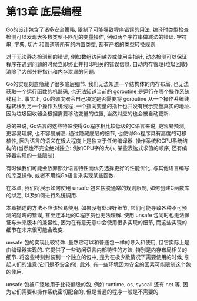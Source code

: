 # 第13章 底层编程

Go的设计包含了诸多安全策略, 限制了可能导致程序错误的用法. 编译时类型检查检测可以发现大多数类型不匹配的变量操作, 例如两个字符串做减法的错误. 字符串, 字典, 切片 和管道等所有的内置类型, 都有严格的类型转换规则.

对于无法静态检测到的错误, 例如数组访问越界或使用空指针, 动态检测可以保证程序在遇到问题的时候立即终止并打印相关的错误信息. 自动内存管理(垃圾回收)消除了大部分野指针和内存泄漏的问题.

Go的实现刻意隐藏了很多底层细节. 我们无法知道一个结构体的内存布局, 也无法获取一个运行函数的机器码, 也无法知道当前的 goroutine 是运行在哪个操作系统线程上. 事实上, Go的调度器会自己决定是否需要将 goroutine 从一个操作系统线程转移到另一个操作系统线程. 一个指向变量的指针也并没有展示变量真实的地址. 因为垃圾回收器会根据需要移动变量的位置, 当然对应的也会被自动更新.

总的来说, Go语言的这些特殊使得Go程序相比较低级的C语言来说, 更容易预测, 更容易理解, 也不容易崩溃. 通过隐藏底层的细节, 也使得Go程序具有高度的可移植性, 因为语言的语义在很大程度上是独立于任何编译器, 操作系统和CPU系统结构的(当然也不完全绝对独立: 例如CPU字的大小, 某些表达式求值的顺序, 还有编译器实现的一些限制).

有时候我们可能会放弃部分语言特性而优先选择更好的性能优化, 与其他语言编写的库互操作, 或者不用纯Go语言来实现某些函数.

在本章, 我们将展示如何使用 unsafe 包来摆脱通常的规则限制, 如何创建C函数库的绑定, 以及如何进行系统调用.

本章描述的方法不应该轻易使用. 如果没有处理好细节, 它们可能导致各种不可预测的隐晦的错误, 甚至连本地的C程序员也无法理解. 使用 unsafe 包同时也无法保证与未来版本的兼容性, 因为在有意无意中会使用很多实现的细节, 而这些实现的细节在未来很可能会改变.

unsafe 包的实现比较特殊. 虽然它可以和普通包一样的导入和使用, 但它实际上是由编译器实现的. 它提供了一些访问语言内部特性的方法, 特别是内存布局相关的细节.
将这些特别封装到一个独立的包中, 是为在极少数情况下需要使用的时候, 引起人们的注意(它们是不安全的). 此外, 有一些环境因为安全的因素可能限制这个包的使用.

unsafe 包被广泛地用于比较低级的包, 例如 runtime, os, syscall 还有 net 等, 因为它们需要和操作系统密切配合的, 但是普通的程序一般是不需要的.

